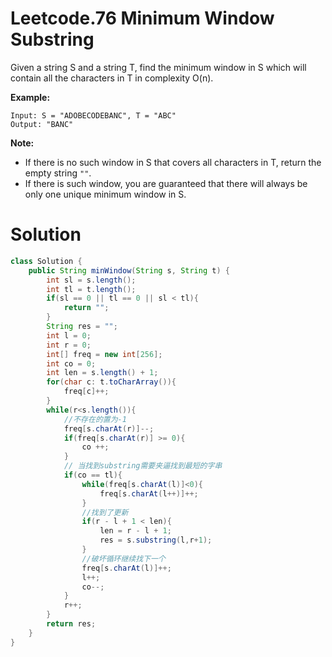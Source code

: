 # Leetcode.76 Minimum Window Substring

Given a string S and a string T, find the minimum window in S which will contain all the characters in T in complexity O(n).

**Example:**

```
Input: S = "ADOBECODEBANC", T = "ABC"
Output: "BANC"
```

**Note:**

- If there is no such window in S that covers all characters in T, return the empty string `""`.
- If there is such window, you are guaranteed that there will always be only one unique minimum window in S.

# Solution

```java
class Solution {
    public String minWindow(String s, String t) {
        int sl = s.length();
        int tl = t.length();
        if(sl == 0 || tl == 0 || sl < tl){
            return "";
        }
        String res = "";
        int l = 0;
        int r = 0;
        int[] freq = new int[256];
        int co = 0;
        int len = s.length() + 1;
        for(char c: t.toCharArray()){
            freq[c]++;
        }
        while(r<s.length()){
            //不存在的置为-1
            freq[s.charAt(r)]--;
            if(freq[s.charAt(r)] >= 0){
                co ++;
            }
            // 当找到substring需要夹逼找到最短的字串
            if(co == tl){
                while(freq[s.charAt(l)]<0){
                    freq[s.charAt(l++)]++;
                }
                //找到了更新
                if(r - l + 1 < len){
                    len = r - l + 1;
                    res = s.substring(l,r+1);
                }
                //破坏循环继续找下一个
                freq[s.charAt(l)]++;
                l++;
                co--;
            }
            r++;
        }
        return res;
    }
}
```

